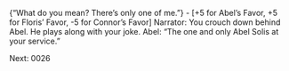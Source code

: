 {“What do you mean? There’s only one of me.”} - [+5 for Abel’s Favor, +5 for Floris’ Favor, -5 for Connor’s Favor]
Narrator: You crouch down behind Abel. He plays along with your joke.
Abel: “The one and only Abel Solis at your service.”

Next: 0026